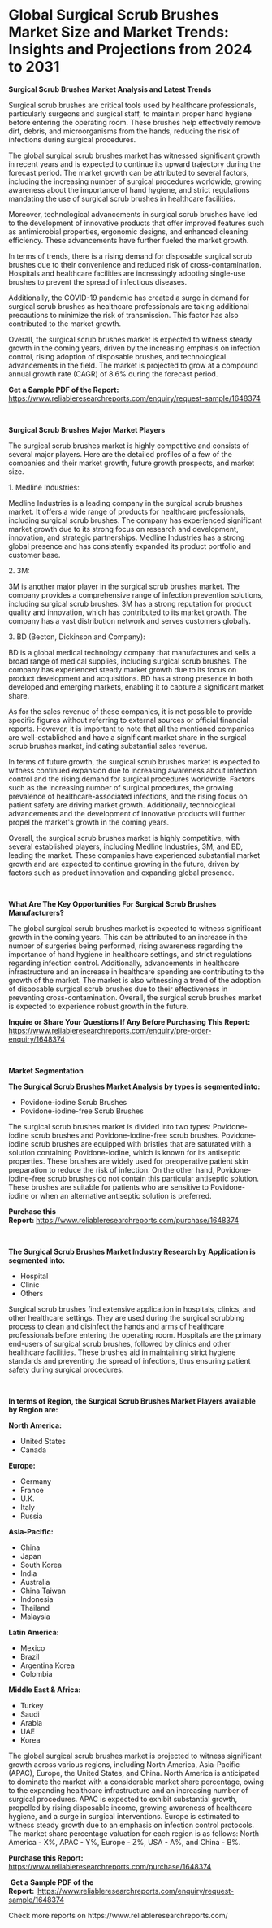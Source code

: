 <p><h1>Global Surgical Scrub Brushes Market Size and Market Trends: Insights and Projections from 2024 to 2031</h1></p><p><strong>Surgical Scrub Brushes Market Analysis and Latest Trends</strong></p>
<p><p>Surgical scrub brushes are critical tools used by healthcare professionals, particularly surgeons and surgical staff, to maintain proper hand hygiene before entering the operating room. These brushes help effectively remove dirt, debris, and microorganisms from the hands, reducing the risk of infections during surgical procedures.</p><p>The global surgical scrub brushes market has witnessed significant growth in recent years and is expected to continue its upward trajectory during the forecast period. The market growth can be attributed to several factors, including the increasing number of surgical procedures worldwide, growing awareness about the importance of hand hygiene, and strict regulations mandating the use of surgical scrub brushes in healthcare facilities.</p><p>Moreover, technological advancements in surgical scrub brushes have led to the development of innovative products that offer improved features such as antimicrobial properties, ergonomic designs, and enhanced cleaning efficiency. These advancements have further fueled the market growth.</p><p>In terms of trends, there is a rising demand for disposable surgical scrub brushes due to their convenience and reduced risk of cross-contamination. Hospitals and healthcare facilities are increasingly adopting single-use brushes to prevent the spread of infectious diseases.</p><p>Additionally, the COVID-19 pandemic has created a surge in demand for surgical scrub brushes as healthcare professionals are taking additional precautions to minimize the risk of transmission. This factor has also contributed to the market growth.</p><p>Overall, the surgical scrub brushes market is expected to witness steady growth in the coming years, driven by the increasing emphasis on infection control, rising adoption of disposable brushes, and technological advancements in the field. The market is projected to grow at a compound annual growth rate (CAGR) of 8.6% during the forecast period.</p></p>
<p><strong>Get a Sample PDF of the Report:&nbsp;</strong> <a href="https://www.reliableresearchreports.com/enquiry/request-sample/1648374">https://www.reliableresearchreports.com/enquiry/request-sample/1648374</a></p>
<p>&nbsp;</p>
<p><strong>Surgical Scrub Brushes Major Market Players</strong></p>
<p><p>The surgical scrub brushes market is highly competitive and consists of several major players. Here are the detailed profiles of a few of the companies and their market growth, future growth prospects, and market size.</p><p>1. Medline Industries:</p><p>Medline Industries is a leading company in the surgical scrub brushes market. It offers a wide range of products for healthcare professionals, including surgical scrub brushes. The company has experienced significant market growth due to its strong focus on research and development, innovation, and strategic partnerships. Medline Industries has a strong global presence and has consistently expanded its product portfolio and customer base.</p><p>2. 3M:</p><p>3M is another major player in the surgical scrub brushes market. The company provides a comprehensive range of infection prevention solutions, including surgical scrub brushes. 3M has a strong reputation for product quality and innovation, which has contributed to its market growth. The company has a vast distribution network and serves customers globally.</p><p>3. BD (Becton, Dickinson and Company):</p><p>BD is a global medical technology company that manufactures and sells a broad range of medical supplies, including surgical scrub brushes. The company has experienced steady market growth due to its focus on product development and acquisitions. BD has a strong presence in both developed and emerging markets, enabling it to capture a significant market share.</p><p>As for the sales revenue of these companies, it is not possible to provide specific figures without referring to external sources or official financial reports. However, it is important to note that all the mentioned companies are well-established and have a significant market share in the surgical scrub brushes market, indicating substantial sales revenue.</p><p>In terms of future growth, the surgical scrub brushes market is expected to witness continued expansion due to increasing awareness about infection control and the rising demand for surgical procedures worldwide. Factors such as the increasing number of surgical procedures, the growing prevalence of healthcare-associated infections, and the rising focus on patient safety are driving market growth. Additionally, technological advancements and the development of innovative products will further propel the market's growth in the coming years.</p><p>Overall, the surgical scrub brushes market is highly competitive, with several established players, including Medline Industries, 3M, and BD, leading the market. These companies have experienced substantial market growth and are expected to continue growing in the future, driven by factors such as product innovation and expanding global presence.</p></p>
<p>&nbsp;</p>
<p><strong>What Are The Key Opportunities For Surgical Scrub Brushes Manufacturers?</strong></p>
<p><p>The global surgical scrub brushes market is expected to witness significant growth in the coming years. This can be attributed to an increase in the number of surgeries being performed, rising awareness regarding the importance of hand hygiene in healthcare settings, and strict regulations regarding infection control. Additionally, advancements in healthcare infrastructure and an increase in healthcare spending are contributing to the growth of the market. The market is also witnessing a trend of the adoption of disposable surgical scrub brushes due to their effectiveness in preventing cross-contamination. Overall, the surgical scrub brushes market is expected to experience robust growth in the future.</p></p>
<p><strong>Inquire or Share Your Questions If Any Before Purchasing This Report:</strong> <a href="https://www.reliableresearchreports.com/enquiry/pre-order-enquiry/1648374">https://www.reliableresearchreports.com/enquiry/pre-order-enquiry/1648374</a></p>
<p>&nbsp;</p>
<p><strong>Market Segmentation</strong></p>
<p><strong>The Surgical Scrub Brushes Market Analysis by types is segmented into:</strong></p>
<p><ul><li>Povidone-iodine Scrub Brushes</li><li>Povidone-iodine-free Scrub Brushes</li></ul></p>
<p><p>The surgical scrub brushes market is divided into two types: Povidone-iodine scrub brushes and Povidone-iodine-free scrub brushes. Povidone-iodine scrub brushes are equipped with bristles that are saturated with a solution containing Povidone-iodine, which is known for its antiseptic properties. These brushes are widely used for preoperative patient skin preparation to reduce the risk of infection. On the other hand, Povidone-iodine-free scrub brushes do not contain this particular antiseptic solution. These brushes are suitable for patients who are sensitive to Povidone-iodine or when an alternative antiseptic solution is preferred.</p></p>
<p><strong>Purchase this Report:&nbsp;</strong><a href="https://www.reliableresearchreports.com/purchase/1648374">https://www.reliableresearchreports.com/purchase/1648374</a></p>
<p>&nbsp;</p>
<p><strong>The Surgical Scrub Brushes Market Industry Research by Application is segmented into:</strong></p>
<p><ul><li>Hospital</li><li>Clinic</li><li>Others</li></ul></p>
<p><p>Surgical scrub brushes find extensive application in hospitals, clinics, and other healthcare settings. They are used during the surgical scrubbing process to clean and disinfect the hands and arms of healthcare professionals before entering the operating room. Hospitals are the primary end-users of surgical scrub brushes, followed by clinics and other healthcare facilities. These brushes aid in maintaining strict hygiene standards and preventing the spread of infections, thus ensuring patient safety during surgical procedures.</p></p>
<p>&nbsp;</p>
<p><strong>In terms of Region, the Surgical Scrub Brushes Market Players available by Region are:</strong></p>
<p>
    <p> <strong> North America: </strong>
        <ul>
            <li>United States</li>
            <li>Canada</li>
        </ul>
        </p> 
    <p> <strong> Europe: </strong>
        <ul>
            <li>Germany</li>
            <li>France</li>
            <li>U.K.</li>
            <li>Italy</li>
            <li>Russia</li>
        </ul>
        </p> 
    <p> <strong> Asia-Pacific: </strong>
        <ul>
            <li>China</li>
            <li>Japan</li>
            <li>South Korea</li>
            <li>India</li>
            <li>Australia</li>
            <li>China Taiwan</li>
            <li>Indonesia</li>
            <li>Thailand</li>
            <li>Malaysia</li>
        </ul>
        </p> 
    <p> <strong> Latin America: </strong>
        <ul>
            <li>Mexico</li>
            <li>Brazil</li>
            <li>Argentina Korea</li>
            <li>Colombia</li>
        </ul>
        </p> 
    <p> <strong> Middle East & Africa: </strong>
        <ul>
            <li>Turkey</li>
            <li>Saudi</li>
            <li>Arabia</li>
            <li>UAE</li>
            <li>Korea</li>
        </ul>
    </p>
    </p>
<p><p>The global surgical scrub brushes market is projected to witness significant growth across various regions, including North America, Asia-Pacific (APAC), Europe, the United States, and China. North America is anticipated to dominate the market with a considerable market share percentage, owing to the expanding healthcare infrastructure and an increasing number of surgical procedures. APAC is expected to exhibit substantial growth, propelled by rising disposable income, growing awareness of healthcare hygiene, and a surge in surgical interventions. Europe is estimated to witness steady growth due to an emphasis on infection control protocols. The market share percentage valuation for each region is as follows: North America - X%, APAC - Y%, Europe - Z%, USA - A%, and China - B%.</p></p>
<p><strong>Purchase this Report: </strong><a href="https://www.reliableresearchreports.com/purchase/1648374">https://www.reliableresearchreports.com/purchase/1648374</a></p>
<p>&nbsp;<strong>Get a Sample PDF of the Report:&nbsp;&nbsp;</strong><a href="https://www.reliableresearchreports.com/enquiry/request-sample/1648374">https://www.reliableresearchreports.com/enquiry/request-sample/1648374</a></p>
<p><strong></strong></p>
<p>Check more reports on https://www.reliableresearchreports.com/</p>